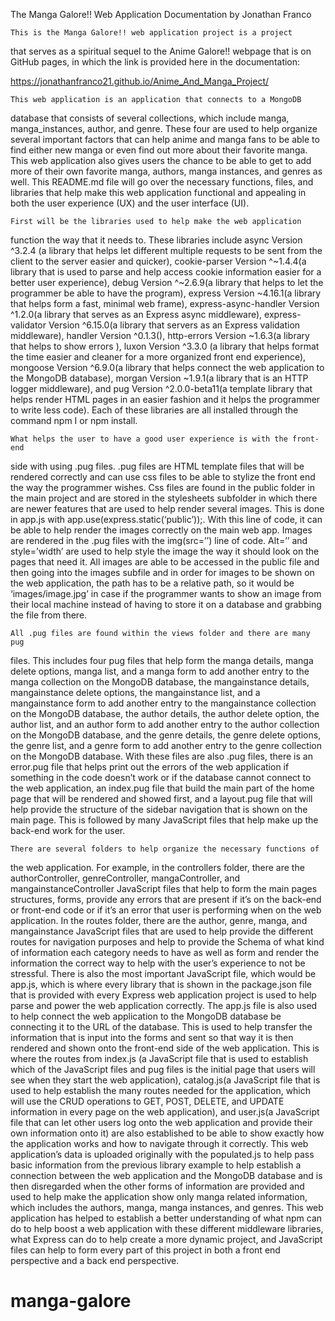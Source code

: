 The Manga Galore!! Web Application Documentation
by Jonathan Franco

    This is the Manga Galore!! web application project is a project 
that serves as a spiritual sequel to the Anime Galore!! webpage 
that is on GitHub pages, in which the link is provided here in 
the documentation: 

https://jonathanfranco21.github.io/Anime_And_Manga_Project/

    This web application is an application that connects to a MongoDB 
database that consists of several collections, which include manga, 
manga_instances, author, and genre. These four are used to help organize 
several important factors that can help anime and manga fans to be able 
to find either new manga or even find out more about their favorite manga. 
This web application also gives users the chance to be able to get to add
more of their own favorite manga, authors, manga instances, and genres as 
well. This README.md file will go over the necessary functions, files, and 
libraries that help make this web application functional and appealing in 
both the user experience (UX) and the user interface (UI).

    First will be the libraries used to help make the web application 
function the way that it needs to. These libraries include async Version 
^3.2.4 (a library that helps let different multiple requests to be sent 
from the client to the server easier and quicker), cookie-parser Version 
^~1.4.4(a library that is used to parse and help access cookie information 
easier for a better user experience), debug Version ^~2.6.9(a library that 
helps to let the programmer be able to have the program), express Version 
~4.16.1(a library that helps form a fast, minimal web frame), 
express-async-handler Version ^1.2.0(a library that serves as an Express 
async middleware), express-validator Version ^6.15.0(a library that servers 
as an Express validation middleware), handler Version ^0.1.3(), http-errors 
Version ~1.6.3(a library that helps to show errors ), luxon Version ^3.3.0
(a library that helps format the time easier and cleaner for a more organized 
front end experience), mongoose Version ^6.9.0(a library that helps connect 
the web application to the MongoDB database), morgan Version ~1.9.1(a library 
that is an HTTP logger middleware), and pug Version ^2.0.0-beta11(a template 
library that helps render HTML pages in an easier fashion and it helps the 
programmer to write less code). Each of these libraries are all installed 
through the command npm I or npm install.

    What helps the user to have a good user experience is with the front-end 
side with using .pug files. .pug files are HTML template files that will be 
rendered correctly and can use css files to be able to stylize the front end 
the way the programmer wishes. Css files are found in the public folder in 
the main project and are stored in the stylesheets subfolder in which there 
are newer features that are used to help render several images. This is done 
in app.js with app.use(express.static(‘public’));. With this line of code, it 
can be able to help render the images correctly on the main web app. Images 
are rendered in the .pug files with the img(src=’’) line of code. Alt=’’ and 
style=’width’ are used to help style the image the way it should look on the 
pages that need it. All images are able to be accessed in the public file and 
then going into the images subfile and in order for images to be shown on the 
web application, the path has to be a relative path, so it would be 
‘images/image.jpg’ in case if the programmer wants to show an image from their 
local machine instead of having to store it on a database and grabbing the file 
from there.

    All .pug files are found within the views folder and there are many pug 
files. This includes four pug files that help form the manga details, manga 
delete options, manga list, and a manga form to add another entry to the 
manga collection on the MongoDB database, the mangainstance details, 
mangainstance delete options, the mangainstance list, and a mangainstance 
form to add another entry to the mangainstance collection on the MongoDB 
database, the author details, the author delete option, the author list, and 
an author form to add another entry to the author collection on the MongoDB 
database, and the genre details, the genre delete options, the genre list, 
and a genre form to add another entry to the genre collection on the MongoDB 
database. With these files are also .pug files, there is an error.pug file 
that helps print out the errors of the web application if something in the 
code doesn’t work or if the database cannot connect to the web application, 
an index.pug file that build the main part of the home page that will be rendered 
and showed first, and a layout.pug file that will help provide the structure of 
the sidebar navigation that is shown on the main page. This is followed by many
JavaScript files that help make up the back-end work for the user. 

    There are several folders to help organize the necessary functions of 
the web application. For example, in the controllers folder, there are the 
authorController, genreController, mangaController, and mangainstanceController 
JavaScript files that help to form the main pages structures, forms, provide 
any errors that are present if it’s on the back-end or front-end code or if 
it’s an error that user is performing when on the web application. In the routes 
folder, there are the author, genre, manga, and mangainstance JavaScript files 
that are used to help provide the different routes for navigation purposes and 
help to provide the Schema of what kind of information each category needs to 
have as well as form and render the information the correct way to help with the 
user’s experience to not be stressful. There is also the most important JavaScript 
file, which would be app.js, which is where every library that is shown in the 
package.json file that is provided with every Express web application project is 
used to help parse and power the web application correctly. The app.js file is also 
used to help connect the web application to the MongoDB database be connecting it 
to the URL of the database. This is used to help transfer the information that is 
input into the forms and sent so that way it is then rendered and shown onto the 
front-end side of the web application. This is where the routes from index.js (a
JavaScript file that is used to establish which of the JavaScript files and pug 
files is the initial page that users will see when they start the web application), 
catalog.js(a JavaScript file that is used to help establish the many routes needed 
for the application, which will use the CRUD operations to GET, POST, DELETE, and 
UPDATE information in every page on the web application), and user.js(a JavaScript 
file that can let other users log onto the web application and provide their own 
information onto it) are also established to be able to show exactly how the 
application works and how to navigate through it correctly. This web application’s 
data is uploaded originally with the populated.js to help pass basic information 
from the previous library example to help establish a connection between the web 
application and the MongoDB database and is then disregarded when the other forms 
of information are provided and used to help make the application show only manga 
related information, which includes the authors, manga, manga instances, and genres. 
This web application has helped to establish a better understanding of what npm can 
do to help boost a web application with these different middleware libraries, what 
Express can do to help create a more dynamic project, and JavaScript files can help 
to form every part of this project in both a front end perspective and a back end 
perspective.
# manga-galore
